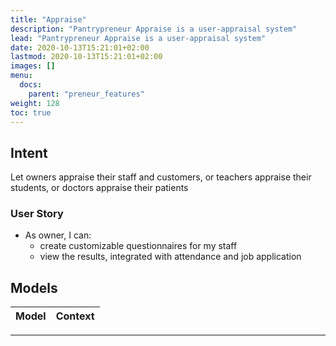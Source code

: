 ```yaml
---
title: "Appraise"
description: "Pantrypreneur Appraise is a user-appraisal system"
lead: "Pantrypreneur Appraise is a user-appraisal system"
date: 2020-10-13T15:21:01+02:00
lastmod: 2020-10-13T15:21:01+02:00
images: []
menu:
  docs:
    parent: "preneur_features"
weight: 128
toc: true
---
```



## Intent 

Let owners appraise their staff and customers, or teachers appraise their students, or doctors appraise their patients


### User Story

- As owner, I can:
  - create customizable questionnaires for my staff
  - view the results, integrated with attendance and job application
<!-- - As job applicant, I can fill up the job applicatiom form easily -->


## Models

Model | Context
--- | ---


---

<!-- ## Minimum Requirements

- Smartphone with Android 7.1 -->